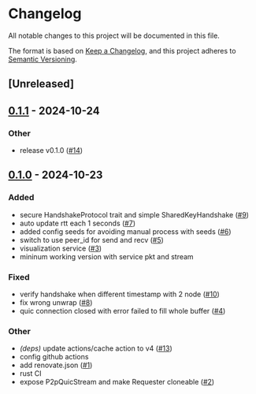 # Changelog

All notable changes to this project will be documented in this file.

The format is based on [Keep a Changelog](https://keepachangelog.com/en/1.0.0/),
and this project adheres to [Semantic Versioning](https://semver.org/spec/v2.0.0.html).

## [Unreleased]

## [0.1.1](https://github.com/marverlous811/atm0s-small-p2p/compare/v0.1.0...v0.1.1) - 2024-10-24

### Other

- release v0.1.0 ([#14](https://github.com/marverlous811/atm0s-small-p2p/pull/14))

## [0.1.0](https://github.com/8xFF/atm0s-small-p2p/releases/tag/v0.1.0) - 2024-10-23

### Added

- secure HandshakeProtocol trait and simple SharedKeyHandshake ([#9](https://github.com/8xFF/atm0s-small-p2p/pull/9))
- auto update rtt each 1 seconds ([#7](https://github.com/8xFF/atm0s-small-p2p/pull/7))
- added config seeds for avoiding manual process with seeds ([#6](https://github.com/8xFF/atm0s-small-p2p/pull/6))
- switch to use peer_id for send and recv ([#5](https://github.com/8xFF/atm0s-small-p2p/pull/5))
- visualization service ([#3](https://github.com/8xFF/atm0s-small-p2p/pull/3))
- mininum working version with service pkt and stream

### Fixed

- verify handshake when different timestamp with 2 node ([#10](https://github.com/8xFF/atm0s-small-p2p/pull/10))
- fix wrong unwrap ([#8](https://github.com/8xFF/atm0s-small-p2p/pull/8))
- quic connection closed with error failed to fill whole buffer ([#4](https://github.com/8xFF/atm0s-small-p2p/pull/4))

### Other

- *(deps)* update actions/cache action to v4 ([#13](https://github.com/8xFF/atm0s-small-p2p/pull/13))
- config github actions
- add renovate.json ([#1](https://github.com/8xFF/atm0s-small-p2p/pull/1))
- rust CI
- expose P2pQuicStream and make Requester cloneable ([#2](https://github.com/8xFF/atm0s-small-p2p/pull/2))
